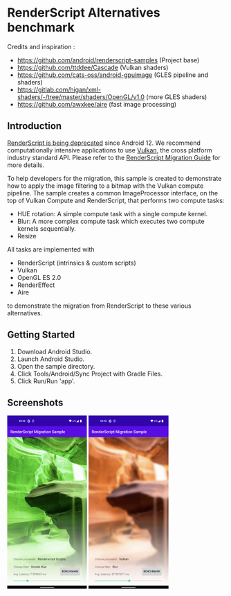 # RenderScript Alternatives benchmark

Credits and inspiration :
- https://github.com/android/renderscript-samples (Project base)
- https://github.com/ttddee/Cascade (Vulkan shaders)
- https://github.com/cats-oss/android-gpuimage (GLES pipeline and shaders)
- https://gitlab.com/higan/xml-shaders/-/tree/master/shaders/OpenGL/v1.0 (more GLES shaders)
- https://github.com/awxkee/aire (fast image processing)

## Introduction

[RenderScript is being deprecated](https://android-developers.googleblog.com/2021/04/android-gpu-compute-going-forward.html) since Android 12. We recommend computationally intensive applications to use [Vulkan](https://www.khronos.org/vulkan), the cross platform industry standard API. Please refer to the [RenderScript Migration Guide](https://developer.android.com/guide/topics/renderscript/migrate) for more details.

To help developers for the migration, this sample is created to demonstrate how to apply the image filtering to a bitmap with the Vulkan compute pipeline. The sample creates a common ImageProcessor interface, on the top of Vulkan Compute and RenderScript, that performs two compute tasks:
- HUE rotation: A simple compute task with a single compute kernel.
- Blur: A more complex compute task which executes two compute kernels sequentially.
- Resize

All tasks are implemented with 
- RenderScript (intrinsics & custom scripts)
- Vulkan
- OpenGL ES 2.0
- RenderEffect
- Aire

to demonstrate the migration from RenderScript to these various alternatives.


## Getting Started

1. Download Android Studio.
2. Launch Android Studio.
3. Open the sample directory.
4. Click Tools/Android/Sync Project with Gradle Files.
5. Click Run/Run 'app'.

## Screenshots

<img src="screenshots/hue.png" height="400" alt="Screenshot of Hue Rotation"/>
<img src="screenshots/blur.png" height="400" alt="Screenshot of Blur"/>
